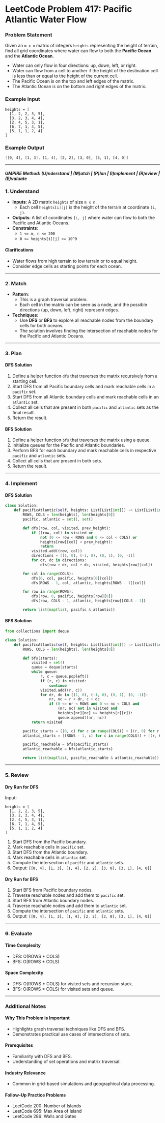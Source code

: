 # LeetCode Problem 417: Pacific Atlantic Water Flow

### Problem Statement

Given an `m x n` matrix of integers `heights` representing the height of terrain, find all grid coordinates where water can flow to both the **Pacific Ocean** and the **Atlantic Ocean**.

- Water can only flow in four directions: up, down, left, or right.
- Water can flow from a cell to another if the height of the destination cell is less than or equal to the height of the current cell.
- The Pacific Ocean is on the top and left edges of the matrix.
- The Atlantic Ocean is on the bottom and right edges of the matrix.

### Example Input
```plaintext
heights = [
  [1, 2, 2, 3, 5],
  [3, 2, 3, 4, 4],
  [2, 4, 5, 3, 1],
  [6, 7, 1, 4, 5],
  [5, 1, 1, 2, 4]
]
```

### Example Output
```plaintext
[[0, 4], [1, 3], [1, 4], [2, 2], [3, 0], [3, 1], [4, 0]]
```

---

##### UMPIRE Method: (U)nderstand | (M)atch | (P)lan | (I)mplement | (R)eview | (E)valuate

### 1. Understand

- **Inputs**: A 2D matrix `heights` of size `m x n`.
  - Each cell `heights[i][j]` is the height of the terrain at coordinate `(i, j)`.
- **Outputs**: A list of coordinates `[i, j]` where water can flow to both the Pacific and Atlantic Oceans.
- **Constraints**:
  - `1 <= m, n <= 200`
  - `0 <= heights[i][j] <= 10^9`

#### Clarifications
- Water flows from high terrain to low terrain or to equal height.
- Consider edge cells as starting points for each ocean.

---

### 2. Match

- **Pattern**:
  - This is a graph traversal problem.
  - Each cell in the matrix can be seen as a node, and the possible directions (up, down, left, right) represent edges.
- **Techniques**:
  - Use **DFS** or **BFS** to explore all reachable nodes from the boundary cells for both oceans.
  - The solution involves finding the intersection of reachable nodes for the Pacific and Atlantic Oceans.

---

### 3. Plan

#### DFS Solution
1. Define a helper function `dfs` that traverses the matrix recursively from a starting cell.
2. Start DFS from all Pacific boundary cells and mark reachable cells in a `pacific` set.
3. Start DFS from all Atlantic boundary cells and mark reachable cells in an `atlantic` set.
4. Collect all cells that are present in both `pacific` and `atlantic` sets as the final result.
5. Return the result.

#### BFS Solution
1. Define a helper function `bfs` that traverses the matrix using a queue.
2. Initialize queues for the Pacific and Atlantic boundaries.
3. Perform BFS for each boundary and mark reachable cells in respective `pacific` and `atlantic` sets.
4. Collect all cells that are present in both sets.
5. Return the result.

---

### 4. Implement

#### DFS Solution
```python
class Solution:
    def pacificAtlantic(self, heights: List[List[int]]) -> List[List[int]]:
        ROWS, COLS = len(heights), len(heights[0])
        pacific, atlantic = set(), set()

        def dfs(row, col, visited, prev_height):
            if ((row, col) in visited or 
                not (0 <= row < ROWS and 0 <= col < COLS) or 
                heights[row][col] < prev_height):
                return
            visited.add((row, col))
            directions = [(1, 0), (-1, 0), (0, 1), (0, -1)]
            for dr, dc in directions:
                dfs(row + dr, col + dc, visited, heights[row][col])

        for col in range(COLS):
            dfs(0, col, pacific, heights[0][col])
            dfs(ROWS - 1, col, atlantic, heights[ROWS - 1][col])

        for row in range(ROWS):
            dfs(row, 0, pacific, heights[row][0])
            dfs(row, COLS - 1, atlantic, heights[row][COLS - 1])

        return list(map(list, pacific & atlantic))
```

#### BFS Solution
```python
from collections import deque

class Solution:
    def pacificAtlantic(self, heights: List[List[int]]) -> List[List[int]]:
        ROWS, COLS = len(heights), len(heights[0])

        def bfs(starts):
            visited = set()
            queue = deque(starts)
            while queue:
                r, c = queue.popleft()
                if (r, c) in visited:
                    continue
                visited.add((r, c))
                for dr, dc in [(1, 0), (-1, 0), (0, 1), (0, -1)]:
                    nr, nc = r + dr, c + dc
                    if (0 <= nr < ROWS and 0 <= nc < COLS and
                        (nr, nc) not in visited and
                        heights[nr][nc] >= heights[r][c]):
                        queue.append((nr, nc))
            return visited

        pacific_starts = [(0, c) for c in range(COLS)] + [(r, 0) for r in range(ROWS)]
        atlantic_starts = [(ROWS - 1, c) for c in range(COLS)] + [(r, COLS - 1) for r in range(ROWS)]

        pacific_reachable = bfs(pacific_starts)
        atlantic_reachable = bfs(atlantic_starts)

        return list(map(list, pacific_reachable & atlantic_reachable))
```

---

### 5. Review

#### Dry Run for DFS
Input:
```plaintext
heights = [
  [1, 2, 2, 3, 5],
  [3, 2, 3, 4, 4],
  [2, 4, 5, 3, 1],
  [6, 7, 1, 4, 5],
  [5, 1, 1, 2, 4]
]
```

1. Start DFS from the Pacific boundary.
2. Mark reachable cells in `pacific` set.
3. Start DFS from the Atlantic boundary.
4. Mark reachable cells in `atlantic` set.
5. Compute the intersection of `pacific` and `atlantic` sets.
6. Output: `[[0, 4], [1, 3], [1, 4], [2, 2], [3, 0], [3, 1], [4, 0]]`

#### Dry Run for BFS
1. Start BFS from Pacific boundary nodes.
2. Traverse reachable nodes and add them to `pacific` set.
3. Start BFS from Atlantic boundary nodes.
4. Traverse reachable nodes and add them to `atlantic` set.
5. Compute the intersection of `pacific` and `atlantic` sets.
6. Output: `[[0, 4], [1, 3], [1, 4], [2, 2], [3, 0], [3, 1], [4, 0]]`

---

### 6. Evaluate

#### Time Complexity
- DFS: O(ROWS * COLS)
- BFS: O(ROWS * COLS)

#### Space Complexity
- DFS: O(ROWS * COLS) for visited sets and recursion stack.
- BFS: O(ROWS * COLS) for visited sets and queue.

---

### Additional Notes

#### Why This Problem is Important
- Highlights graph traversal techniques like DFS and BFS.
- Demonstrates practical use cases of intersections of sets.

#### Prerequisites
- Familiarity with DFS and BFS.
- Understanding of set operations and matrix traversal.

#### Industry Relevance
- Common in grid-based simulations and geographical data processing.

#### Follow-Up Practice Problems
- LeetCode 200: Number of Islands
- LeetCode 695: Max Area of Island
- LeetCode 286: Walls and Gates
